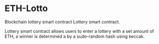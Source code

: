 # ETH-Lotto
Blockchain lottery smart contract
Lottery smart contract.

Lottery smart contract allows users to enter a lottery with a set amount of ETH, a winner is determined a by a sudo-random hash using keccak.

